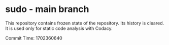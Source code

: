 # sudo - main branch

This repository contains frozen state of the repository.
Its history is cleared. It is used only for static code
analysis with Codacy.

Commit Time: 1702360640